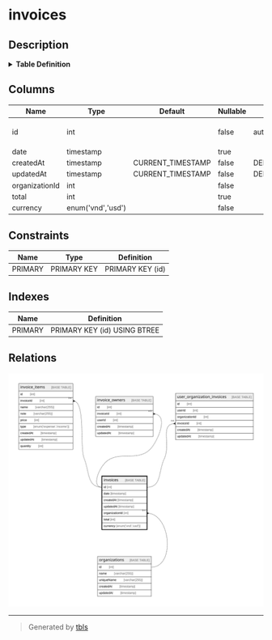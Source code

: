 # invoices

## Description

<details>
<summary><strong>Table Definition</strong></summary>

```sql
CREATE TABLE `invoices` (
  `id` int NOT NULL AUTO_INCREMENT,
  `date` timestamp NULL DEFAULT NULL,
  `createdAt` timestamp NOT NULL DEFAULT CURRENT_TIMESTAMP,
  `updatedAt` timestamp NOT NULL DEFAULT CURRENT_TIMESTAMP,
  `organizationId` int NOT NULL,
  `total` int DEFAULT NULL,
  `currency` enum('vnd','usd') NOT NULL,
  PRIMARY KEY (`id`)
) ENGINE=InnoDB AUTO_INCREMENT=[Redacted by tbls] DEFAULT CHARSET=utf8mb3
```

</details>

## Columns

| Name | Type | Default | Nullable | Extra Definition | Children | Parents | Comment |
| ---- | ---- | ------- | -------- | ---------------- | -------- | ------- | ------- |
| id | int |  | false | auto_increment | [invoice_items](invoice_items.md) [invoice_owners](invoice_owners.md) [user_organization_invoices](user_organization_invoices.md) |  |  |
| date | timestamp |  | true |  |  |  |  |
| createdAt | timestamp | CURRENT_TIMESTAMP | false | DEFAULT_GENERATED |  |  |  |
| updatedAt | timestamp | CURRENT_TIMESTAMP | false | DEFAULT_GENERATED |  |  |  |
| organizationId | int |  | false |  |  | [organizations](organizations.md) |  |
| total | int |  | true |  |  |  |  |
| currency | enum('vnd','usd') |  | false |  |  |  |  |

## Constraints

| Name | Type | Definition |
| ---- | ---- | ---------- |
| PRIMARY | PRIMARY KEY | PRIMARY KEY (id) |

## Indexes

| Name | Definition |
| ---- | ---------- |
| PRIMARY | PRIMARY KEY (id) USING BTREE |

## Relations

![er](invoices.svg)

---

> Generated by [tbls](https://github.com/k1LoW/tbls)
